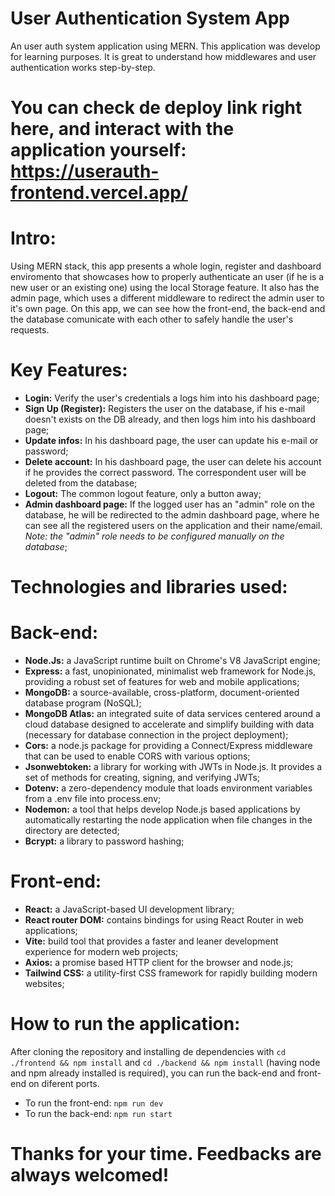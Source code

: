 # User Authentication System App
An user auth system application using MERN. This application was develop for learning purposes. It is great to understand how middlewares and user authentication works step-by-step.

# You can check de deploy link right here, and interact with the application yourself: https://userauth-frontend.vercel.app/

# Intro:
Using MERN stack, this app presents a whole login, register and dashboard enviromento that showcases how to properly authenticate an user (if he is a new user or an existing one) using the local Storage feature. It also has the admin page, which uses a different middleware to redirect the admin user to it's own page. On this app, we can see how the front-end, the back-end and the database comunicate with each other to safely handle the user's requests.

# Key Features:
 - **Login:** Verify the user's credentials a logs him into his dashboard page;
 - **Sign Up (Register):** Registers the user on the database, if his e-mail doesn't exists on the DB already, and then logs him into his dashboard page;
 - **Update infos:** In his dashboard page, the user can update his e-mail or password;
 - **Delete account:** In his dashboard page, the user can delete his account if he provides the correct password. The correspondent user will be deleted from the database;
 - **Logout:** The common logout feature, only a button away;
 - **Admin dashboard page:** If the logged user has an "admin" role on the database, he will be redirected to the admin dashboard page, where he can see all the registered users on the application and their name/email. *Note: the "admin" role needs to be configured manually on the database*;

# Technologies and libraries used:
  # Back-end:
  - **Node.Js:** a JavaScript runtime built on Chrome's V8 JavaScript engine;
  - **Express:** a fast, unopinionated, minimalist web framework for Node.js, providing a robust set of features for web and mobile applications;
  - **MongoDB:** a source-available, cross-platform, document-oriented database program (NoSQL);
  - **MongoDB Atlas:** an integrated suite of data services centered around a cloud database designed to accelerate and simplify building with data (necessary for database connection in the project deployment);
  - **Cors:** a node.js package for providing a Connect/Express middleware that can be used to enable CORS with various options;
  - **Jsonwebtoken:** a library for working with JWTs in Node.js. It provides a set of methods for creating, signing, and verifying JWTs;
  - **Dotenv:** a zero-dependency module that loads environment variables from a .env file into process.env;
  - **Nodemon:** a tool that helps develop Node.js based applications by automatically restarting the node application when file changes in the directory are detected;
  - **Bcrypt:** a library to password hashing;

  # Front-end:
  - **React:** a JavaScript-based UI development library;
  - **React router DOM:** contains bindings for using React Router in web applications;
  - **Vite:** build tool that provides a faster and leaner development experience for modern web projects;
  - **Axios:** a promise based HTTP client for the browser and node.js;
  - **Tailwind CSS:** a utility-first CSS framework for rapidly building modern websites;

# How to run the application:

After cloning the repository and installing de dependencies with `cd ./frontend && npm install` and `cd ./backend && npm install` (having node and npm already installed is required), you can run the back-end and front-end on diferent ports.

- To run the front-end: `npm run dev`
- To run the back-end: `npm run start`

# Thanks for your time. Feedbacks are always welcomed!




